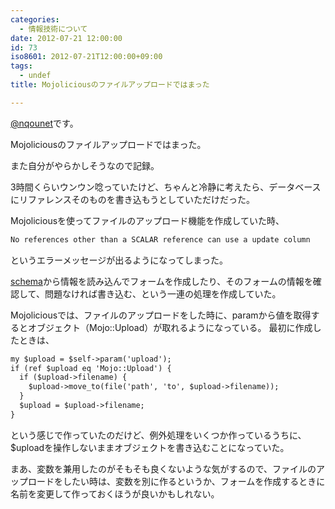 ```yaml
---
categories:
  - 情報技術について
date: 2012-07-21 12:00:00
id: 73
iso8601: 2012-07-21T12:00:00+09:00
tags:
  - undef
title: Mojoliciousのファイルアップロードではまった

---
```


<p><a href="https://twitter.com/nqounet">@nqounet</a>です。</p>

<p>Mojoliciousのファイルアップロードではまった。</p>

<p>また自分がやらかしそうなので記録。</p>

<p>3時間くらいウンウン唸っていたけど、ちゃんと冷静に考えたら、データベースにリファレンスそのものを書き込もうとしていただけだった。</p>

<p>Mojoliciousを使ってファイルのアップロード機能を作成していた時、</p>

```default
No references other than a SCALAR reference can use a update column
```

<p>というエラーメッセージが出るようになってしまった。</p>

<p><a href="http://e-words.jp/w/E382B9E382ADE383BCE3839E.html">schema</a>から情報を読み込んでフォームを作成したり、そのフォームの情報を確認して、問題なければ書き込む、という一連の処理を作成していた。</p>

<p>Mojoliciousでは、ファイルのアップロードをした時に、paramから値を取得するとオブジェクト（Mojo::Upload）が取れるようになっている。 最初に作成したときは、</p>

```default
my $upload = $self->param('upload');
if (ref $upload eq 'Mojo::Upload') {
  if ($upload->filename) {
    $upload->move_to(file('path', 'to', $upload->filename));
  }
  $upload = $upload->filename;
}
```

<p>という感じで作っていたのだけど、例外処理をいくつか作っているうちに、$uploadを操作しないままオブジェクトを書き込むことになっていた。</p>

<p>まあ、変数を兼用したのがそもそも良くないような気がするので、ファイルのアップロードをしたい時は、変数を別に作るというか、フォームを作成するときに名前を変更して作っておくほうが良いかもしれない。</p>
    	